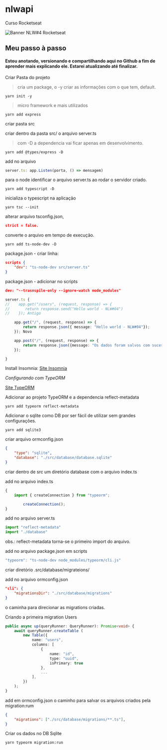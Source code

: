 # nlwapi

Curso Rocketseat

<img src="https://cdn.discordapp.com/attachments/694609874197151754/813851700011335730/NLW04_pack_divulgacao_-_Github.png" alt="Banner NLW#4 Rocketseat">

## Meu passo à passo

#### Estou anotando, versionando e compartilhando aqui no Github a fim de aprender mais explicando ele. Estarei atualizando até finalizar.

Criar Pasta do projeto

> cria um package, o -y criar as informações com o que tem, default.
~~~~Shell
yarn init -y 
~~~~

> micro framework e mais utilizados
~~~~Shell
yarn add express 
~~~~

criar pasta src

criar dentro da pasta src/ o arquivo server.ts

> com -D a dependencia vai ficar apenas em desenvolvimento.
~~~~Shell
yarn add @types/express -D
~~~~

add no arquivo 
~~~~Typescript
server.ts: app.Listen(porta, () => mensagem)
~~~~

para o node identificar o arquivo server.ts ao rodar o servidor criado.
~~~~Shell
yarn add typescript -D 
~~~~

inicializa o typescript na aplicação
~~~~Shell
yarn tsc --init
~~~~

alterar arquivo tsconfig.json, 
~~~~Json
strict = false.
~~~~

converte o arquivo em tempo de execução.
~~~~Shell
yarn add ts-node-dev -D 
~~~~

package.json - criar linha:
~~~~Json
scripts {
    "dev": "ts-node-dev src/server.ts"
}
~~~~

package.json - adicionar no scripts 
~~~~Json
dev: "--trasnspile-only --ignore-watch node_modules"
~~~~

~~~~Typescript
server.ts {
//    app.get("/users", (request, response) => {
//       return response.send("Hello world - NLW#04")
//    }); Antigo

    app.get("/", (request, response) => {
        return response.json({ message: "Hello world - NLW#04"});
    }); Novo

    app.post("/", (request, response) => {
        return response.json({message: "Os dados foram salvos com sucesso!"});
    });

}
~~~~

Install Insomnia: [Site Insomnia](https://insomnia.rest/)

*Configurando com TypeORM*

[Site TypeORM](https://typeorm.io/#/)

Adicionar ao projeto TypeORM e a dependencia reflect-metadata
~~~~Shell
yarn add typeorm reflect-metadata
~~~~

Adicionar o sqlite como DB por ser fácil de utilizar sem grandes configurações.
~~~~Shell
yarn add sqlite3
~~~~

criar arquivo ormconfig.json
~~~~Json
{
    "type": "sqlite",
    "database": "./src/database/database.sqlite"
}
~~~~

criar dentro de src um diretório database com o arquivo index.ts

add no arquivo index.ts
~~~~Typescript
{
    import { createConnection } from "typeorm";

        createConnection();
}
~~~~

add no arquivo server.ts 
~~~~Typescript
import "reflect-metadata"
import "./database"
~~~~
obs.: reflect-metadata torna-se o primeiro import do arquivo.

add no arquivo package.json em scripts
~~~~Typescript
"typeorm": "ts-node-dev node_modules/typeorm/cli.js"
~~~~

criar diretório .src/database/migrateions/

add no arquivo ormconfig.json
~~~~Json
"cli": {
    "migrationsDir": "./src/database/migrations"
}
~~~~

o caminha para direcionar as migrations criadas.

Criando a primeira migration Users
~~~~Typescript
public async up(queryRunner: QueryRunner): Promise<void> {
    await queryRunner.createTable (
        new Table({
            name: "users",
            columns: [
                {
                    name: "id",
                    type: "uuid",
                    isPrimary: true
                },
                ...
            ],
        })
    );
}
~~~~

add em ormconfig.json o caminho para salvar os arquivos criados pela migration:rum
~~~~Json
{
    "migrations": ["./src/database/migrations/**.ts"],
}
~~~~

Criar os dados no DB Sqlite
~~~~Shell
yarn typeorm migration:run
~~~~
